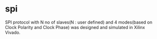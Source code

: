 # spi
SPI protocol with N no of slaves(N : user defined) and 4 modes(based on Clock Polarity and Clock Phase) was designed and simulated in Xilinx Vivado.
